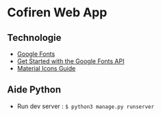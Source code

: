 # Cofiren Web App

## Technologie
* [Google Fonts](https://fonts.google.com/)
* [Get Started with the Google Fonts API](https://developers.google.com/fonts/docs/getting_started)
* [Material Icons Guide](http://google.github.io/material-design-icons/)

## Aide Python
* Run dev server : `$ python3 manage.py runserver`
